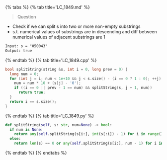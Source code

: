 {% tabs %}
{% tab title='LC_1849.md' %}

> Question

* Check if we can split s into two or more non-empty substrings
* s.t. numerical values of substrings are in descending and diff between numerical values of adjacent substrings are 1

```txt
Input: s = "050043"
Output: true
```

{% endtab %}
{% tab title='LC_1849.cpp' %}

```cpp
bool splitString(string &s, int i = 0, long prev = 0) {
  long num = 0;
  for (int j = i; num < 1e+10 && j < s.size() - (i == 0 ? 1 : 0); ++j) {
    num = num * 10 + (s[j] - '0');
    if ((i == 0 || prev - 1 == num) && splitString(s, j + 1, num))
      return true;
  }
  return i == s.size();
}
```

{% endtab %}
{% tab title='LC_1849.py' %}

```py
def splitString(self, s: str, num=None) -> bool:
  if num is None:
    return any(self.splitString(s[i:], int(s[:i]) - 1) for i in range(1, len(s)))
  else:
    return len(s) == 0 or any(self.splitString(s[i:], num - 1) for i in range(1, len(s) + 1) if int(s[:i]) == num)
```

{% endtab %}
{% endtabs %}
